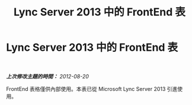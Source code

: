 ﻿---
title: Lync Server 2013 中的 FrontEnd 表
TOCTitle: Lync Server 2013 中的 FrontEnd 表
ms:assetid: 8207af80-41fa-4bec-9523-b0332e8231d9
ms:mtpsurl: https://technet.microsoft.com/zh-tw/library/JJ205046(v=OCS.15)
ms:contentKeyID: 49291496
ms.date: 08/10/2015
mtps_version: v=OCS.15
ms.translationtype: HT
---

# Lync Server 2013 中的 FrontEnd 表

 

_**上次修改主題的時間：** 2012-08-20_

FrontEnd 表格僅供內部使用。本表已從 Microsoft Lync Server 2013 引進使用。

